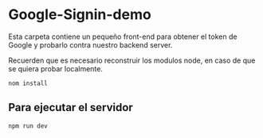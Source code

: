 # Google-Signin-demo

Esta carpeta contiene un pequeño front-end para obtener el token de Google y probarlo contra nuestro backend server.

Recuerden que es necesario reconstruir los modulos node, en caso de que se quiera probar localmente.

```
nom install
```

## Para ejecutar el servidor

```
npm run dev
```

